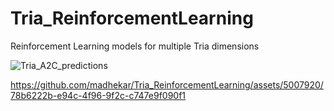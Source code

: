 # Tria_ReinforcementLearning
Reinforcement Learning models for multiple Tria dimensions

![Tria_A2C_predictions](https://github.com/madhekar/Tria_ReinforcementLearning/assets/5007920/6619a391-02e6-4ee4-86d0-28a6b5bde42f)


https://github.com/madhekar/Tria_ReinforcementLearning/assets/5007920/78b6222b-e94c-4f96-9f2c-c747e9f090f1


